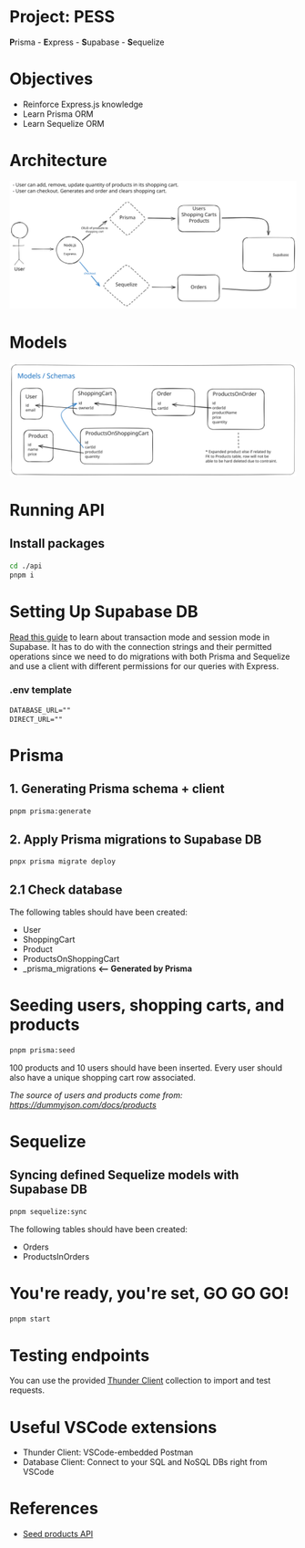 # Project: PESS

**P**risma - **E**xpress - **S**upabase - **S**equelize

# Objectives

- Reinforce Express.js knowledge
- Learn Prisma ORM
- Learn Sequelize ORM

# Architecture

![Architecture](docs/diagrams/Project-PESS-Arch.svg)

# Models

![Models](docs/diagrams//Project-PESS-Models.svg)

# Running API

## Install packages

```bash
cd ./api
pnpm i
```

# Setting Up Supabase DB

[Read this guide](https://supabase.com/partners/integrations/prisma) to learn about transaction mode and session mode in Supabase. It has to do with the connection strings and their permitted operations since we need to do migrations with both Prisma and Sequelize and use a client with different permissions for our queries with Express.

### .env template

```
DATABASE_URL=""
DIRECT_URL=""
```

# Prisma

## 1. Generating Prisma schema + client

```bash
pnpm prisma:generate
```

## 2. Apply Prisma migrations to Supabase DB

```bash
pnpx prisma migrate deploy
```

## 2.1 Check database

The following tables should have been created:

- User
- ShoppingCart
- Product
- ProductsOnShoppingCart
- _prisma_migrations **<-- Generated by Prisma**

# Seeding users, shopping carts, and products

```bash
pnpm prisma:seed
```

100 products and 10 users should have been inserted. Every user should also have a unique shopping cart row associated. 

_The source of users and products come from: https://dummyjson.com/docs/products_

# Sequelize

## Syncing defined Sequelize models with Supabase DB

```bash
pnpm sequelize:sync
```
The following tables should have been created:

- Orders
- ProductsInOrders

# You're ready, you're set, GO GO GO!

```bash
pnpm start
```

# Testing endpoints

You can use the provided [Thunder Client](https://github.com/rangav/thunder-client-support) collection to import and test requests.

# Useful VSCode extensions

- Thunder Client: VSCode-embedded Postman 
- Database Client: Connect to your SQL and NoSQL DBs right from VSCode

# References

- [Seed products API](https://dummyjson.com/docs/products)